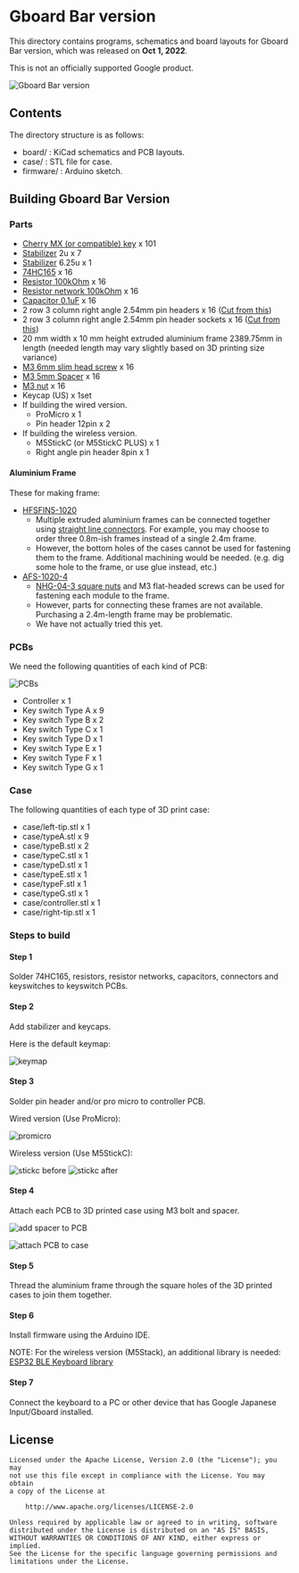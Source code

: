 # Gboard Bar version

This directory contains programs, schematics and board layouts for Gboard Bar version,
which was released on **Oct 1, 2022**.

This is not an officially supported Google product.

![Gboard Bar version](./image/header.jpg)

## Contents

The directory structure is as follows:

- board/ : KiCad schematics and PCB layouts.
- case/ : STL file for case.
- firmware/ : Arduino sketch.

## Building Gboard Bar Version

### Parts

- [Cherry MX (or compatible) key](https://shop.yushakobo.jp/collections/all-switches/cherry-mx-%E4%BA%92%E6%8F%9B-%E3%82%B9%E3%82%A4%E3%83%83%E3%83%81) x 101
- [Stabilizer](https://shop.yushakobo.jp/collections/all-keyboard-parts/products/a0500st?variant=37665699463329) 2u x 7
- [Stabilizer](https://shop.yushakobo.jp/collections/all-keyboard-parts/products/a0500st?variant=37665699463329) 6.25u x 1
- [74HC165](https://akizukidenshi.com/catalog/g/gI-14679/) x 16
- [Resistor 100kOhm](https://akizukidenshi.com/catalog/g/gR-25104/) x 16
- [Resistor network 100kOhm](https://akizukidenshi.com/catalog/g/gR-14228/) x 16
- [Capacitor 0.1uF](https://akizukidenshi.com/catalog/g/gP-10147/) x 16
- 2 row 3 column right angle 2.54mm pin headers x 16 ([Cut from this](https://akizukidenshi.com/catalog/g/gC-10903/))
- 2 row 3 column right angle 2.54mm pin header sockets x 16 ([Cut from this](https://akizukidenshi.com/catalog/g/gC-05756/))
- 20 mm width x 10 mm height extruded aluminium frame 2389.75mm in length (needed length may vary slightly based on 3D printing size variance)
- [M3 6mm slim head screw](https://jp.misumi-ec.com/vona2/detail/221000546066) x 16
- [M3 5mm Spacer](https://akizukidenshi.com/catalog/g/gP-07471/) x 16
- [M3 nut](https://akizukidenshi.com/catalog/g/gP-07468/) x 16
- Keycap (US) x 1set
- If building the wired version.
  - ProMicro x 1
  - Pin header 12pin x 2
- If building the wireless version.
  - M5StickC (or M5StickC PLUS) x 1
  - Right angle pin header 8pin x 1

#### Aluminium Frame

These for making frame:

- [HFSFIN5-1020](https://jp.misumi-ec.com/vona2/detail/110302374340/)
  - Multiple extruded aluminium frames can be connected together using [straight line connectors](https://jp.misumi-ec.com/vona2/detail/110302248430). For example, you may choose to order three 0.8m-ish frames instead of a single 2.4m frame.
  - However, the bottom holes of the cases cannot be used for fastening them to the frame. Additional machining would be needed. (e.g. dig some hole to the frame, or use glue instead, etc.)
- [AFS-1020-4](https://jp.misumi-ec.com/vona2/detail/221005476984/)
  - [NHG-04-3 square nuts](https://jp.misumi-ec.com/vona2/detail/221005480709/) and M3 flat-headed screws can be used for fastening each module to the frame.
  - However, parts for connecting these frames are not available. Purchasing a 2.4m-length frame may be problematic.
  - We have not actually tried this yet.

### PCBs

We need the following quantities of each kind of PCB:

![PCBs](./image/pcbs.jpg)

- Controller x 1
- Key switch Type A x 9
- Key switch Type B x 2
- Key switch Type C x 1
- Key switch Type D x 1
- Key switch Type E x 1
- Key switch Type F x 1
- Key switch Type G x 1

### Case

The following quantities of each type of 3D print case:

- case/left-tip.stl x 1
- case/typeA.stl x 9
- case/typeB.stl x 2
- case/typeC.stl x 1
- case/typeD.stl x 1
- case/typeE.stl x 1
- case/typeF.stl x 1
- case/typeG.stl x 1
- case/controller.stl x 1
- case/right-tip.stl x 1

### Steps to build

#### Step 1

Solder 74HC165, resistors, resistor networks, capacitors, connectors and keyswitches to keyswitch PCBs.

#### Step 2

Add stabilizer and keycaps.

Here is the default keymap:

![keymap](./image/keymap.png)

#### Step 3

Solder pin header and/or pro micro to controller PCB.

Wired version (Use ProMicro):

![promicro](./image/promicro.jpg)

Wireless version (Use M5StickC):

![stickc before](./image/stickc-before.jpg)
![stickc after](./image/stickc-after.jpg)

#### Step 4

Attach each PCB to 3D printed case using M3 bolt and spacer.

![add spacer to PCB](./image/spacer.png)

![attach PCB to case](./image/aluminium_frame.png)

#### Step 5

Thread the aluminium frame through the square holes of the 3D printed cases to join them together.

#### Step 6

Install firmware using the Arduino IDE.

NOTE: For the wireless version (M5Stack), an additional library is needed:
[ESP32 BLE Keyboard library](https://github.com/T-vK/ESP32-BLE-Keyboard)

#### Step 7

Connect the keyboard to a PC or other device that has Google Japanese
Input/Gboard installed.

## License

```
Licensed under the Apache License, Version 2.0 (the "License"); you may
not use this file except in compliance with the License. You may obtain
a copy of the License at

    http://www.apache.org/licenses/LICENSE-2.0

Unless required by applicable law or agreed to in writing, software
distributed under the License is distributed on an "AS IS" BASIS,
WITHOUT WARRANTIES OR CONDITIONS OF ANY KIND, either express or implied.
See the License for the specific language governing permissions and
limitations under the License.
```
